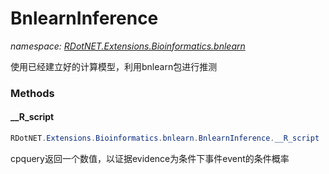 ﻿# BnlearnInference
_namespace: [RDotNET.Extensions.Bioinformatics.bnlearn](./index.md)_

使用已经建立好的计算模型，利用bnlearn包进行推测



### Methods

#### __R_script
```csharp
RDotNET.Extensions.Bioinformatics.bnlearn.BnlearnInference.__R_script
```
cpquery返回一个数值，以证据evidence为条件下事件event的条件概率


